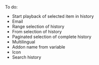 To do:
 - Start playback of selected item in history
 - Email
 - Range selection of history
 - From selection of history
 - Paginated selection of complete history
 - Multilingual
 - Addon name from variable
 - Icon
 - Search history